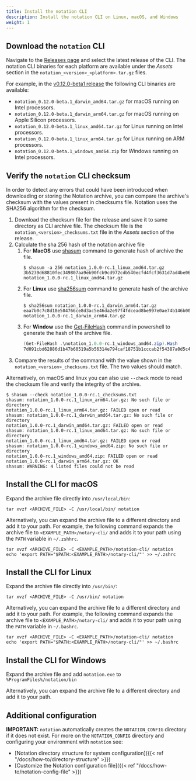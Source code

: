 ```yaml
---
title: Install the notation CLI
description: Install the notation CLI on Linux, macOS, and Windows
weight: 1
---
```


## Download the `notation` CLI

Navigate to the [Releases page](https://github.com/notaryproject/notation/releases) and select the latest release of the CLI. The notation CLI binaries for each platform are available under the *Assets* section in the `notation_<version>_<platform>.tar.gz` files.

For example, in the [v0.12.0-beta1 release](https://github.com/notaryproject/notation/releases/tag/v0.12.0-beta.1) the following CLI binaries are available:

* `notation_0.12.0-beta.1_darwin_amd64.tar.gz` for macOS running on Intel processors.
* `notation_0.12.0-beta.1_darwin_arm64.tar.gz` for macOS running on Apple Silicon processors.
* `notation_0.12.0-beta.1_linux_amd64.tar.gz` for Linux running on Intel processors.
* `notation_0.12.0-beta.1_linux_arm64.tar.gz` for Linux running on ARM processors.
* `notation_0.12.0-beta.1_windows_amd64.zip` for Windows running on Intel processors.

## Verify the `notation` CLI checksum

In order to detect any errors that could have been introduced when downloading or storing the Notation archive, you can compare the archive's checksum with the values present in checksums file. Notation uses the SHA256 algorithm for the checksum.

1. Download the checksum file for the release and save it to same directory as CLI archive file. The checksum file is the `notation_<version>_checksums.txt` file in the *Assets* section of the release.
2. Calculate the sha 256 hash of the notation archive file
    1. For **MacOS** use [shasum](https://www.unix.com/man-page/osx/1/SHASUM) command to generate hash of archive the file.
        ```shell
        $ shasum -a 256 notation_1.0.0-rc.1_linux_amd64.tar.gz 
        3b5239d68810fec349807aa9eb90fcb9cd972cdb540ecfd4fcf3631d7ad4be06  notation_1.0.0-rc.1_linux_amd64.tar.gz
        ```
    2. For **Linux** use [sha256sum](https://www.unix.com/man-page/linux/1/sha256sum) command to generate hash of the archive file.
        ```shell
        $ sha256sum notation_1.0.0-rc.1_darwin_arm64.tar.gz
        eaa7b0c7c8d18e504766ce8d3ac5e46da2e97f4fdcead8be997e0ae74b146b00  notation_1.0.0-rc.1_darwin_arm64.tar.gz
        ```
    3. For **Window** use the [Get-FileHash](https://learn.microsoft.com/powershell/module/microsoft.powershell.utility/get-filehash?view=powershell-7.3) command in powershell to generate the hash of the archive file.
        ```powershell
        (Get-FileHash .\notation_1.0.0-rc.1_windows_amd64.zip).Hash
        7d091cbd62886d1b47b60519a5b56314e794caf18751b1cccab2f54387a0d5c4
        ```
3. Compare the results of the command with the value shown in the `notation_<version>_checksums.txt` file. The two values should match.

Alternatively, on macOS and linux you can also use `--check` mode to read the checksum file and verify the integrity of the archive.
```shell
$ shasum --check notation_1.0.0-rc.1_checksums.txt
shasum: notation_1.0.0-rc.1_linux_arm64.tar.gz: No such file or directory
notation_1.0.0-rc.1_linux_arm64.tar.gz: FAILED open or read
shasum: notation_1.0.0-rc.1_darwin_amd64.tar.gz: No such file or directory
notation_1.0.0-rc.1_darwin_amd64.tar.gz: FAILED open or read
shasum: notation_1.0.0-rc.1_linux_amd64.tar.gz: No such file or directory
notation_1.0.0-rc.1_linux_amd64.tar.gz: FAILED open or read
shasum: notation_1.0.0-rc.1_windows_amd64.zip: No such file or directory
notation_1.0.0-rc.1_windows_amd64.zip: FAILED open or read
notation_1.0.0-rc.1_darwin_arm64.tar.gz: OK
shasum: WARNING: 4 listed files could not be read
```

## Install the CLI for macOS

Expand the archive file directly into `/usr/local/bin`:

```console
tar xvzf <ARCHIVE_FILE> -C /usr/local/bin/ notation
```

Alternatively, you can expand the archive file to a different directory and add it to your path. For example, the following command expands the archive file to `<EXAMPLE_PATH>/notary-cli/` and adds it to your path using the `PATH` variable in `~/.zshhrc`.

```console
tar xvzf <ARCHIVE_FILE> -C <EXAMPLE_PATH>/notation-cli/ notation
echo 'export PATH="$PATH:<EXAMPLE_PATH>/notary-cli/"' >> ~/.zshrc
```

## Install the CLI for Linux

Expand the archive file directly into `/usr/bin/`:

```console
tar xvzf <ARCHIVE_FILE> -C /usr/bin/ notation
```

Alternatively, you can expand the archive file to a different directory and add it to your path. For example, the following command expands the archive file to `<EXAMPLE_PATH>/notary-cli/` and adds it to your path using the `PATH` variable in `~/.bashrc`.

```console
tar xvzf <ARCHIVE_FILE> -C <EXAMPLE_PATH>/notation-cli/ notation
echo 'export PATH="$PATH:<EXAMPLE_PATH>/notary-cli/"' >> ~/.bashrc
```

## Install the CLI for Windows

Expand the archive file and add `notation.exe` to `%ProgramFiles%/notation/bin`

Alternatively, you can expand the archive file to a different directory and add it to your path.

## Additional configuration

**IMPORTANT:** `notation` automatically creates the `NOTATION_CONFIG` directory if it does not exist. For more on the `NOTATION_CONFIG` directory and configuring your environment with `notation` see:

- [Notation directory structure for system configuration]({{< ref "/docs/how-to/directory-structure" >}})
- [Customize the Notation configuration file]({{< ref "/docs/how-to/notation-config-file" >}})